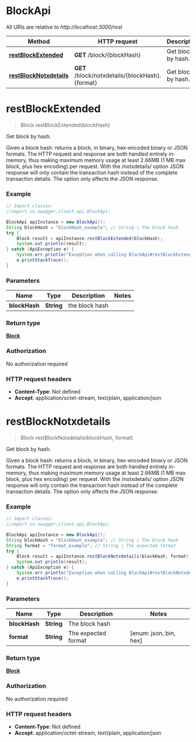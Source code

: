 # BlockApi

All URIs are relative to *http://localhost:3000/rest*

Method | HTTP request | Description
------------- | ------------- | -------------
[**restBlockExtended**](BlockApi.md#restBlockExtended) | **GET** /block/{blockHash} | Get block by hash.
[**restBlockNotxdetails**](BlockApi.md#restBlockNotxdetails) | **GET** /block/notxdetails/{blockHash}.{format} | Get block by hash.


<a name="restBlockExtended"></a>
# **restBlockExtended**
> Block restBlockExtended(blockHash)

Get block by hash.

Given a block hash: returns a block, in binary, hex-encoded binary or JSON formats. The HTTP request and response are both handled entirely in-memory, thus making maximum memory usage at least 2.66MB (1 MB max block, plus hex encoding) per request. With the /notxdetails/ option JSON response will only contain the transaction hash instead of the complete transaction details. The option only affects the JSON response.

### Example
```java
// Import classes:
//import io.swagger.client.api.BlockApi;

BlockApi apiInstance = new BlockApi();
String blockHash = "blockHash_example"; // String | the block hash
try {
    Block result = apiInstance.restBlockExtended(blockHash);
    System.out.println(result);
} catch (ApiException e) {
    System.err.println("Exception when calling BlockApi#restBlockExtended");
    e.printStackTrace();
}
```

### Parameters

Name | Type | Description  | Notes
------------- | ------------- | ------------- | -------------
 **blockHash** | **String**| the block hash |

### Return type

[**Block**](Block.md)

### Authorization

No authorization required

### HTTP request headers

 - **Content-Type**: Not defined
 - **Accept**: application/octet-stream, text/plain, application/json

<a name="restBlockNotxdetails"></a>
# **restBlockNotxdetails**
> Block restBlockNotxdetails(blockHash, format)

Get block by hash.

Given a block hash: returns a block, in binary, hex-encoded binary or JSON formats. The HTTP request and response are both handled entirely in-memory, thus making maximum memory usage at least 2.66MB (1 MB max block, plus hex encoding) per request. With the /notxdetails/ option JSON response will only contain the transaction hash instead of the complete transaction details. The option only affects the JSON response.

### Example
```java
// Import classes:
//import io.swagger.client.api.BlockApi;

BlockApi apiInstance = new BlockApi();
String blockHash = "blockHash_example"; // String | The block hash
String format = "format_example"; // String | The expected format
try {
    Block result = apiInstance.restBlockNotxdetails(blockHash, format);
    System.out.println(result);
} catch (ApiException e) {
    System.err.println("Exception when calling BlockApi#restBlockNotxdetails");
    e.printStackTrace();
}
```

### Parameters

Name | Type | Description  | Notes
------------- | ------------- | ------------- | -------------
 **blockHash** | **String**| The block hash |
 **format** | **String**| The expected format | [enum: json, bin, hex]

### Return type

[**Block**](Block.md)

### Authorization

No authorization required

### HTTP request headers

 - **Content-Type**: Not defined
 - **Accept**: application/octet-stream, text/plain, application/json

